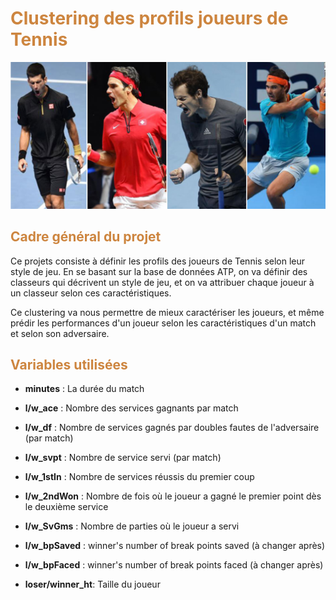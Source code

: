  

# <font color='peru'> Clustering des profils joueurs de Tennis </font> 
    
      
        
<img src = "Images/tennis.PNG">

  
  ## <font color='peru'> Cadre général du projet </font>
  
Ce projets consiste à définir les profils des joueurs de Tennis selon leur style de jeu. En se basant sur la base de données ATP, on va définir des classeurs qui décrivent un style de jeu, et on va attribuer chaque joueur à un classeur selon ces caractéristiques.  
  
Ce clustering va nous permettre de mieux caractériser les joueurs, et même prédir les performances d'un joueur selon les caractéristiques d'un match et selon son adversaire.

  
  ## <font color='peru'> Variables utilisées </font>

- **minutes** : La durée du match

- **l/w_ace** : Nombre des services gagnants par match

- **l/w_df** : Nombre de services gagnés par doubles fautes de l'adversaire (par match)

- **l/w_svpt** : Nombre de service servi (par match)

- **l/w_1stIn** : Nombre de services réussis du premier coup

- **l/w_2ndWon** : Nombre de fois où le joueur a gagné le premier point dès le deuxième service

- **l/w_SvGms** : Nombre de parties où le joueur a servi

- **l/w_bpSaved** : winner's number of break points saved (à changer après)

- **l/w_bpFaced** : winner's number of break points faced (à changer après)

- **loser/winner_ht**: Taille du joueur

    
